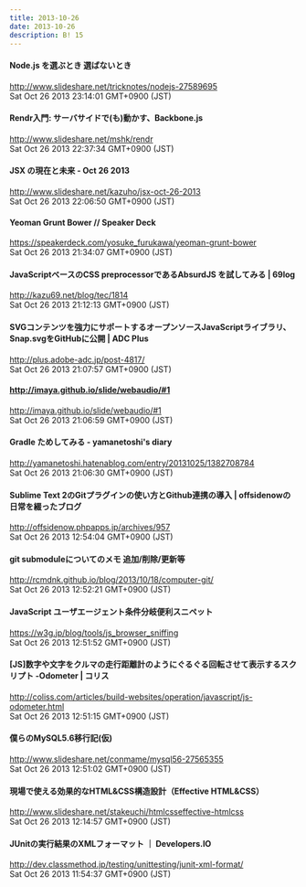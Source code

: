 ```yaml
---
title: 2013-10-26
date: 2013-10-26
description: B! 15
---
```


#### Node.js を選ぶとき 選ばないとき
http://www.slideshare.net/tricknotes/nodejs-27589695<br>
Sat Oct 26 2013 23:14:01 GMT+0900 (JST)<br>


#### Rendr入門: サーバサイドで(も)動かす、Backbone.js
http://www.slideshare.net/mshk/rendr<br>
Sat Oct 26 2013 22:37:34 GMT+0900 (JST)<br>


#### JSX の現在と未来 - Oct 26 2013
http://www.slideshare.net/kazuho/jsx-oct-26-2013<br>
Sat Oct 26 2013 22:06:50 GMT+0900 (JST)<br>


#### Yeoman Grunt Bower // Speaker Deck
https://speakerdeck.com/yosuke_furukawa/yeoman-grunt-bower<br>
Sat Oct 26 2013 21:34:07 GMT+0900 (JST)<br>


#### JavaScriptベースのCSS preprocessorであるAbsurdJS を試してみる | 69log
http://kazu69.net/blog/tec/1814<br>
Sat Oct 26 2013 21:12:13 GMT+0900 (JST)<br>


#### SVGコンテンツを強力にサポートするオープンソースJavaScriptライブラリ、Snap.svgをGitHubに公開 | ADC Plus
http://plus.adobe-adc.jp/post-4817/<br>
Sat Oct 26 2013 21:07:57 GMT+0900 (JST)<br>


#### http://imaya.github.io/slide/webaudio/#1
http://imaya.github.io/slide/webaudio/#1<br>
Sat Oct 26 2013 21:06:59 GMT+0900 (JST)<br>


####  Gradle ためしてみる - yamanetoshi's diary
http://yamanetoshi.hatenablog.com/entry/20131025/1382708784<br>
Sat Oct 26 2013 21:06:30 GMT+0900 (JST)<br>


#### Sublime Text 2のGitプラグインの使い方とGithub連携の導入 | offsidenowの日常を綴ったブログ
http://offsidenow.phpapps.jp/archives/957<br>
Sat Oct 26 2013 12:54:04 GMT+0900 (JST)<br>


#### git submoduleについてのメモ 追加/削除/更新等
http://rcmdnk.github.io/blog/2013/10/18/computer-git/<br>
Sat Oct 26 2013 12:52:21 GMT+0900 (JST)<br>


#### JavaScript ユーザエージェント条件分岐便利スニペット
https://w3g.jp/blog/tools/js_browser_sniffing<br>
Sat Oct 26 2013 12:51:52 GMT+0900 (JST)<br>


####   [JS]数字や文字をクルマの走行距離計のようにぐるぐる回転させて表示するスクリプト -Odometer | コリス
http://coliss.com/articles/build-websites/operation/javascript/js-odometer.html<br>
Sat Oct 26 2013 12:51:15 GMT+0900 (JST)<br>


#### 僕らのMySQL5.6移行記(仮)
http://www.slideshare.net/conmame/mysql56-27565355<br>
Sat Oct 26 2013 12:51:02 GMT+0900 (JST)<br>


#### 現場で使える効果的なHTML&CSS構造設計（Effective HTML&CSS）
http://www.slideshare.net/stakeuchi/htmlcsseffective-htmlcss<br>
Sat Oct 26 2013 12:14:57 GMT+0900 (JST)<br>


#### JUnitの実行結果のXMLフォーマット ｜ Developers.IO
http://dev.classmethod.jp/testing/unittesting/junit-xml-format/<br>
Sat Oct 26 2013 11:54:37 GMT+0900 (JST)<br>


